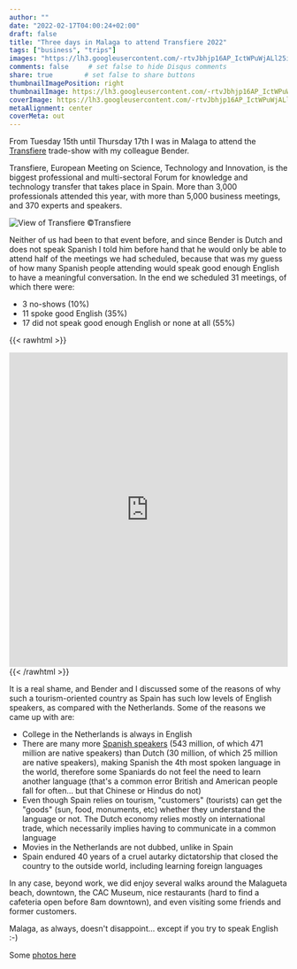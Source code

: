 ```yaml
---
author: ""
date: "2022-02-17T04:00:24+02:00"
draft: false
title: "Three days in Malaga to attend Transfiere 2022"
tags: ["business", "trips"]
images: "https://lh3.googleusercontent.com/-rtvJbhjp16AP_IctWPuWjALl25i-yjmbW98Tz9NUYBt75vowNQYW9eDg8bXqwPYqbyOqildIIZMao6T7e2alwwDqCGJda_rOvbUyKA62iRxu8XKjvgrceUhrkOzPlyrZCkLH6JzzAg=w2400"
comments: false     # set false to hide Disqus comments
share: true        # set false to share buttons
thumbnailImagePosition: right
thumbnailImage: https://lh3.googleusercontent.com/-rtvJbhjp16AP_IctWPuWjALl25i-yjmbW98Tz9NUYBt75vowNQYW9eDg8bXqwPYqbyOqildIIZMao6T7e2alwwDqCGJda_rOvbUyKA62iRxu8XKjvgrceUhrkOzPlyrZCkLH6JzzAg=w2400
coverImage: https://lh3.googleusercontent.com/-rtvJbhjp16AP_IctWPuWjALl25i-yjmbW98Tz9NUYBt75vowNQYW9eDg8bXqwPYqbyOqildIIZMao6T7e2alwwDqCGJda_rOvbUyKA62iRxu8XKjvgrceUhrkOzPlyrZCkLH6JzzAg=w2400
metaAlignment: center
coverMeta: out
---
```


From Tuesday 15th until Thursday 17th I was in Malaga to attend the [Transfiere](https://transfiere.fycma.com/) trade-show with my colleague Bender.

<!--more-->

Transfiere, European Meeting on Science, Technology and Innovation, is the biggest professional and multi-sectoral Forum for knowledge and technology transfer that takes place in Spain. More than 3,000 professionals attended this year, with more than 5,000 business meetings, and 370 experts and speakers.

![View of Transfiere ©Transfiere](https://transfiere.fycma.com/wp-content/uploads/2022/02/Galeria-Transfiere-2022-9.jpg)

Neither of us had been to that event before, and since Bender is Dutch and does not speak Spanish I told him before hand that he would only be able to attend half of the meetings we had scheduled, because that was my guess of how many Spanish people attending would speak good enough English to have a meaningful conversation. In the end we scheduled 31 meetings, of which there were:

* 3 no-shows (10%)
* 11 spoke good English (35%)
* 17 did not speak good enough English or none at all (55%)

{{< rawhtml >}}
<iframe title="English proficiency in sample Transfiere2022 meetings" aria-label="Donut Chart" id="datawrapper-chart-XNcuh" src="https://datawrapper.dwcdn.net/XNcuh/1/" scrolling="no" frameborder="0" style="width: 0; min-width: 100% !important; border: none;" height="568"></iframe><script type="text/javascript">!function(){"use strict";window.addEventListener("message",(function(e){if(void 0!==e.data["datawrapper-height"]){var t=document.querySelectorAll("iframe");for(var a in e.data["datawrapper-height"])for(var r=0;r<t.length;r++){if(t[r].contentWindow===e.source)t[r].style.height=e.data["datawrapper-height"][a]+"px"}}}))}();
</script>
{{< /rawhtml >}}

It is a real shame, and Bender and I discussed some of the reasons of why such a tourism-oriented country as Spain has such low levels of English speakers, as compared with the Netherlands. Some of the reasons we came up with are:

* College in the Netherlands is always in English
* There are many more [Spanish speakers](https://en.wikipedia.org/wiki/List_of_languages_by_total_number_of_speakers) (543 million, of which 471 million are native speakers) than Dutch (30 million, of which 25 million are native speakers), making Spanish the 4th most spoken language in the world, therefore some Spaniards do not feel the need to learn another language (that's a common error British and American people fall for often... but that Chinese or Hindus do not)
* Even though Spain relies on tourism, "customers" (tourists) can get the "goods" (sun, food, monuments, etc) whether they understand the language or not. The Dutch economy relies mostly on international trade, which necessarily implies having to communicate in a common language
* Movies in the Netherlands are not dubbed, unlike in Spain
* Spain endured 40 years of a cruel autarky dictatorship that closed the country to the outside world, including learning foreign languages

In any case, beyond work, we did enjoy several walks around the Malagueta beach, downtown, the CAC Museum, nice restaurants (hard to find a cafeteria open before 8am downtown), and even visiting some friends and former customers.

Malaga, as always, doesn't disappoint... except if you try to speak English :-)

Some [photos here](https://photos.app.goo.gl/vumqi1yNyntnG5kMA)
